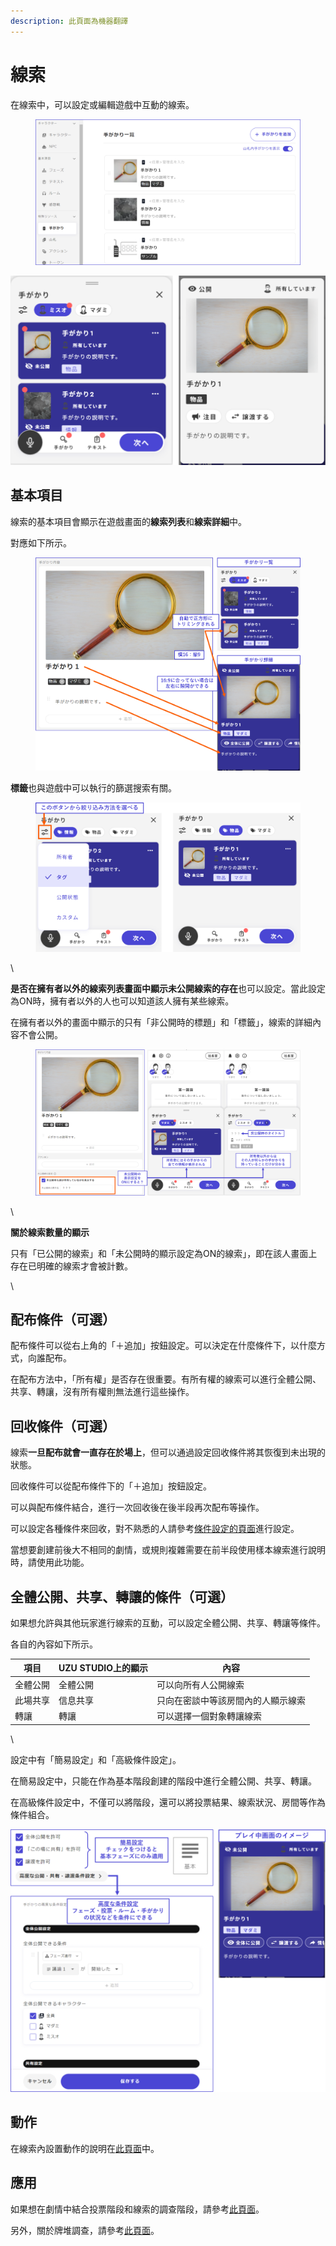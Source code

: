 ```yaml
---
description: 此頁面為機器翻譯
---
```


# 線索

在線索中，可以設定或編輯遊戲中互動的線索。

<figure><img src="../.gitbook/assets/image (130).png" alt=""><figcaption></figcaption></figure>

![](../images/clue1.png)

## 基本項目

線索的基本項目會顯示在遊戲畫面的**線索列表**和**線索詳細**中。

對應如下所示。

<figure><img src="../.gitbook/assets/image (127).png" alt=""><figcaption></figcaption></figure>

**標籤**也與遊戲中可以執行的篩選搜索有關。

<figure><img src="../.gitbook/assets/image (128).png" alt=""><figcaption></figcaption></figure>

\\

**是否在擁有者以外的線索列表畫面中顯示未公開線索的存在**也可以設定。當此設定為ON時，擁有者以外的人也可以知道該人擁有某些線索。

在擁有者以外的畫面中顯示的只有「非公開時的標題」和「標籤」，線索的詳細內容不會公開。

<figure><img src="../.gitbook/assets/image (129).png" alt=""><figcaption></figcaption></figure>

\\

**關於線索數量的顯示**

只有「已公開的線索」和「未公開時的顯示設定為ON的線索」，即在該人畫面上存在已明確的線索才會被計數。

\\

## 配布條件（可選）

配布條件可以從右上角的「＋追加」按鈕設定。可以決定在什麼條件下，以什麼方式，向誰配布。

在配布方法中，「所有權」是否存在很重要。有所有權的線索可以進行全體公開、共享、轉讓，沒有所有權則無法進行這些操作。

## 回收條件（可選）

線索**一旦配布就會一直存在於場上**，但可以通過設定回收條件將其恢復到未出現的狀態。

回收條件可以從配布條件下的「＋追加」按鈕設定。

可以與配布條件結合，進行一次回收後在後半段再次配布等操作。

可以設定各種條件來回收，對不熟悉的人請參考[條件設定的頁面](condition.md)進行設定。

當想要創建前後大不相同的劇情，或規則複雜需要在前半段使用樣本線索進行說明時，請使用此功能。

## 全體公開、共享、轉讓的條件（可選）

如果想允許與其他玩家進行線索的互動，可以設定全體公開、共享、轉讓等條件。

各自的內容如下所示。

| 項目   | UZU STUDIO上的顯示 | 內容                |
| ---- | -------------- | ----------------- |
| 全體公開 | 全體公開           | 可以向所有人公開線索        |
| 此場共享 | 信息共享           | 只向在密談中等該房間內的人顯示線索 |
| 轉讓   | 轉讓             | 可以選擇一個對象轉讓線索      |

\\

設定中有「簡易設定」和「高級條件設定」。

在簡易設定中，只能在作為基本階段創建的階段中進行全體公開、共享、轉讓。

在高級條件設定中，不僅可以將階段，還可以將投票結果、線索狀況、房間等作為條件組合。

![](../images/clue8.png)

## 動作

在線索內設置動作的說明在[此頁面](clue.md#akushon)中。

## 應用

如果想在劇情中結合投票階段和線索的調查階段，請參考[此頁面](../advanced/investigation.md)。

另外，關於牌堆調查，請參考[此頁面](decks.md)。
